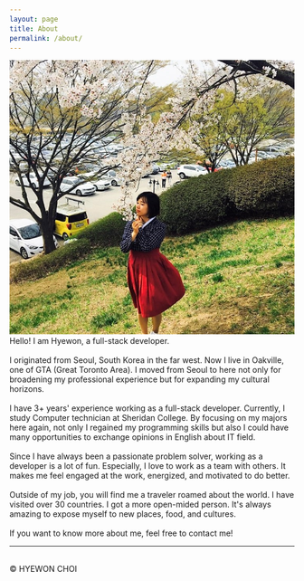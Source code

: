 ```yaml
---
layout: page
title: About
permalink: /about/
---
```


<img class="col one right" src="/img/prof_pic.jpg">

<br/>
Hello! I am Hyewon, a full-stack developer.
<br><br>
I originated from Seoul, South Korea in the far west. Now I live in Oakville, one of GTA (Great Toronto Area). I moved from Seoul to here not only for broadening my professional experience but for expanding my cultural horizons.
<br><br>
I have 3+ years' experience working as a full-stack developer.
Currently, I study Computer technician at Sheridan College. By focusing on my majors here again, not only I regained my programming skills but also I could have many opportunities to exchange opinions in English about IT field.  
<br><br>
Since I have always been a passionate problem solver, working as a developer is a lot of fun. Especially, I love to work as a team with others. It makes me feel engaged at the work, energized, and motivated to do better. 
<br><br>
Outside of my job, you will find me a traveler roamed about the world. I have visited over 30 countries. I got a more open-mided person. It's always amazing to expose myself to new places, food, and cultures.
<br><br>
If you want to know more about me, feel free to contact me!


<hr/>
<br/>
<span class="contacticon center">
	<a href="mailto:wone.choi.0401@google.com"><i class="fa fa-envelope-square"></i></a>
	<a href="https://github.com/wonechoi" target="_blank"><i class="fa fa-github-square"></i></a>
	<a href="https://www.linkedin.com/in/hyewon-choi-519bb8177/" target="_blank"><i class="fa fa-linkedin-square"></i></a>
</span>

<div class="col three caption">
	&copy; HYEWON CHOI
</div>

